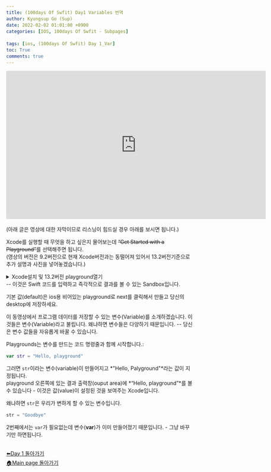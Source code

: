 ```yaml
---
title: (100days Of Swfit) Day1 Variables 번역
author: Kyungsup Go (Sup)
date: 2022-02-02 01:01:00 +0900
categories: [IOS, 100days Of Swfit - Subpages]

tags: [ios, (100days Of Swfit) Day 1_Var]
toc: True
comments: true
---
```


<iframe width="700" height="400" src="https://www.youtube.com/embed/kohIy64THOo" title="YouTube video player" frameborder="0" allow="accelerometer; autoplay; clipboard-write; encrypted-media; gyroscope; picture-in-picture" allowfullscreen></iframe>


(아래 글은 영상에 대한 자막이므로 리스닝이 힘드실 경우 아래를 보시면 됩니다.)<br>

Xcode를 실행할 때 무엇을 하고 싶은지 물어보는데 ~~“Get Started with a Playground”~~를 선택해주면 됩니다.<br>
(영상의 버전은 9.2버전으로 현재 Xcode버전과는 동떨어져 있어서 13.2버전기준으로 추가 설명과 사진을 넣어놓겠습니다.)
<details>
<summary> Xcode설치 및 13.2버전 playground열기 </summary>
<div markdown="1">

100days에서처럼 App stroe에서 Xcode를 설치하는 것이 아니라 공식 홈페이지에서 다운방법은 예전 제 글을 [참고](https://suppppppp.github.io/posts/Mac_M1_-Xcode_install(Not_in_App-Store!!)_ko/)해주세요.

# Playground 여는 방법
![open](/assets/img/ios/100daysOfSwift_SubPages/day1/open.png)
</div>
</details>
-- 이것은 Swift 코드를 입력하고 즉각적으로 결과를 볼 수 있는 Sandbox입니다.<br>

기본 값(default)은 ios용 비어있는 playground로 next를 클릭해서  만들고 당신의 desktop에 저장하세요.<br>


이 동영상에서 프로그램 데이터를 저장할 수 있는 변수(Variable)를 소개하겠습니다.
이것들은 변수(Variable)라고 불립니다. 왜냐하면 변수들은 다양하기 때문입니다. -- 당신은 변수 값들을 자유롭게 바꿀 수 있습니다.


Playgrounds는 변수를 만드는 코드 명령줄과 함께 시작합니다.:
```swift
var str = "Hello, playground"
```

그러면 `str`이라는 변수(variable)이 만들어지고 *"Hello, Palyground"*라는 값이 지정됩니다.<br>
playground 오른쪽에 있는 결과 출력창(ouput area)에 *“Hello, playground”*를 볼 수 있습니다 - 이것은 값(value)이 설정된 것을 보여주는 Xcode입니다.


왜냐하면 `str`은 우리가 변하게 할 수 있는 변수입니다.
```swift
str = "Goodbye"
```

2번째에서는 `var`가 필요없는데 변수(**var**)가 이미 만들어졌기 때문입니다. - 그냥 바꾸기만 하면됩니다.<br><br>

[⬅️Day 1 돌아가기](https://suppppppp.github.io/posts/100days_MainPage_day1_ko/)<br>
[🏠Main page 돌아가기](https://suppppppp.github.io/posts/100days_MainPage_ko/)